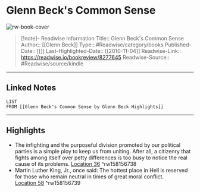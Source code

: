 # Glenn Beck's Common Sense

![rw-book-cover](https://images-na.ssl-images-amazon.com/images/I/51F72SDqxjL._SL200_.jpg)
<br>
>[!note]- Readwise Information
>Title:: Glenn Beck's Common Sense
>Author:: [[Glenn Beck]]
>Type:: #Readwise/category/books
>Published-Date:: [[]]
>Last-Highlighted-Date:: [[2010-11-04]]
>Readwise-Link:: https://readwise.io/bookreview/8277645
>Readwise-Source:: #Readwise/source/kindle
--- 

## Linked Notes
```dataview
LIST
FROM [[Glenn Beck's Common Sense by Glenn Beck Highlights]]
```

---

## Highlights
- The infighting and the purposeful division promoted by our political parties is a simple ploy to keep us from uniting. After all, a citizenry that fights among itself over petty differences is too busy to notice the real cause of its problems. [Location 36](https://readwise.io/open/158156738) ^rw158156738
- Martin Luther King, Jr., once said: The hottest place in Hell is reserved for those who remain neutral in times of great moral conflict. [Location 58](https://readwise.io/open/158156739) ^rw158156739
